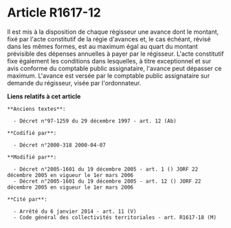 # Article R1617-12

Il est mis à la disposition de chaque régisseur une avance dont le montant, fixé par l'acte constitutif de la régie d'avances
et, le cas échéant, révisé dans les mêmes formes, est au maximum égal au quart du montant prévisible des dépenses annuelles à
payer par le régisseur. L'acte constitutif fixe également les conditions dans lesquelles, à titre exceptionnel et sur avis
conforme du comptable public assignataire, l'avance peut dépasser ce maximum. L'avance est versée par le comptable public
assignataire sur demande du régisseur, visée par l'ordonnateur.

**Liens relatifs à cet article**

	**Anciens textes**:

	  - Décret n°97-1259 du 29 décembre 1997 - art. 12 (Ab)

	**Codifié par**:

	  - Décret n°2000-318 2000-04-07

	**Modifié par**:

	  - Décret n°2005-1601 du 19 décembre 2005 - art. 1 () JORF 22 décembre 2005 en vigueur le 1er mars 2006
	  - Décret n°2005-1601 du 19 décembre 2005 - art. 12 () JORF 22 décembre 2005 en vigueur le 1er mars 2006

	**Cité par**:

	  - Arrêté du 6 janvier 2014 - art. 11 (V)
	  - Code général des collectivités territoriales - art. R1617-18 (M)
